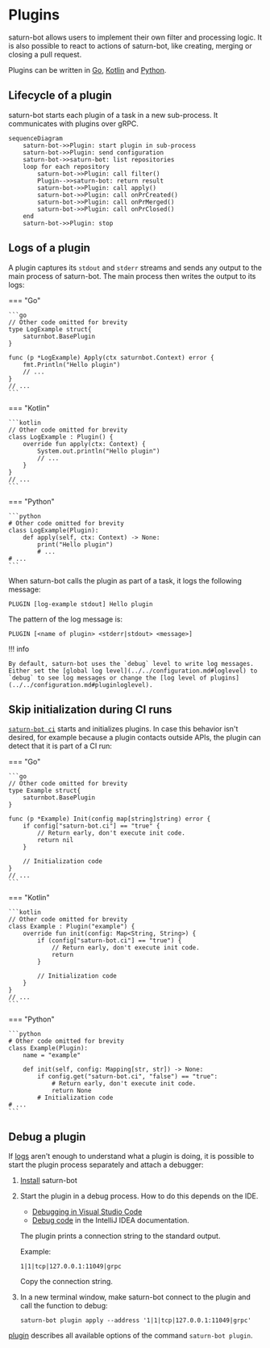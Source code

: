 # Plugins

saturn-bot allows users to implement their own filter and processing logic. It is also possible to react to actions of saturn-bot, like creating, merging or closing a pull request.

Plugins can be written in [Go](go.md), [Kotlin](kotlin.md) and [Python](python.md).

## Lifecycle of a plugin

saturn-bot starts each plugin of a task in a new sub-process. It communicates with plugins over gRPC.

```mermaid
sequenceDiagram
    saturn-bot->>Plugin: start plugin in sub-process
    saturn-bot->>Plugin: send configuration
    saturn-bot->>saturn-bot: list repositories
    loop for each repository
        saturn-bot->>Plugin: call filter()
        Plugin-->>saturn-bot: return result
        saturn-bot->>Plugin: call apply()
        saturn-bot->>Plugin: call onPrCreated()
        saturn-bot->>Plugin: call onPrMerged()
        saturn-bot->>Plugin: call onPrClosed()
    end
    saturn-bot->>Plugin: stop
```

## Logs of a plugin

A plugin captures its `stdout` and `stderr` streams and sends any output to the main process of saturn-bot.
The main process then writes the output to its logs:

=== "Go"

    ```go
    // Other code omitted for brevity
    type LogExample struct{
        saturnbot.BasePlugin
    }

    func (p *LogExample) Apply(ctx saturnbot.Context) error {
        fmt.Println("Hello plugin")
        // ...
    }
    // ...
    ```

=== "Kotlin"

    ```kotlin
    // Other code omitted for brevity
    class LogExample : Plugin() {
        override fun apply(ctx: Context) {
            System.out.println("Hello plugin")
            // ...
        }
    }
    // ...
    ```

=== "Python"

    ```python
    # Other code omitted for brevity
    class LogExample(Plugin):
        def apply(self, ctx: Context) -> None:
            print("Hello plugin")
            # ...
    # ...
    ```

When saturn-bot calls the plugin as part of a task, it logs the following message:

```text
PLUGIN [log-example stdout] Hello plugin
```

The pattern of the log message is:

```text
PLUGIN [<name of plugin> <stderr|stdout> <message>]
```

!!! info

    By default, saturn-bot uses the `debug` level to write log messages.
    Either set the [global log level](../../configuration.md#loglevel) to `debug` to see log messages or change the [log level of plugins](../../configuration.md#pluginloglevel).

## Skip initialization during CI runs

[`saturn-bot ci`](../../commands/ci.md) starts and initializes plugins.
In case this behavior isn't desired, for example because a plugin contacts outside APIs,
the plugin can detect that it is part of a CI run:

=== "Go"

    ```go
    // Other code omitted for brevity
    type Example struct{
        saturnbot.BasePlugin
    }

    func (p *Example) Init(config map[string]string) error {
        if config["saturn-bot.ci"] == "true" {
            // Return early, don't execute init code.
            return nil
        }

        // Initialization code
    }
    // ...
    ```

=== "Kotlin"

    ```kotlin
    // Other code omitted for brevity
    class Example : Plugin("example") {
        override fun init(config: Map<String, String>) {
            if (config["saturn-bot.ci"] == "true") {
                // Return early, don't execute init code.
                return
            }

            // Initialization code
        }
    }
    // ...
    ```

=== "Python"

    ```python
    # Other code omitted for brevity
    class Example(Plugin):
        name = "example"

        def init(self, config: Mapping[str, str]) -> None:
            if config.get("saturn-bot.ci", "false") == "true":
                # Return early, don't execute init code.
                return None
            # Initialization code
    # ...
    ```

## Debug a plugin

If [logs](#logs-of-a-plugin) aren't enough to understand what a plugin is doing, it is possible to start the plugin process separately and attach a debugger:

1. [Install](../../../installation.md) saturn-bot
1. Start the plugin in a debug process. How to do this depends on the IDE.

    - [Debugging in Visual Studio Code](https://code.visualstudio.com/docs/editor/debugging)
    - [Debug code](https://www.jetbrains.com/help/idea/debugging-code.html) in the IntelliJ IDEA documentation.

    The plugin prints a connection string to the standard output.

    Example:

    ```text
    1|1|tcp|127.0.0.1:11049|grpc
    ```

    Copy the connection string.

1. In a new terminal window, make saturn-bot connect to the plugin and call the function to debug:
    ```shell
    saturn-bot plugin apply --address '1|1|tcp|127.0.0.1:11049|grpc'
    ```

[plugin](../../commands/plugin.md) describes all available options of the command `saturn-bot plugin`.
